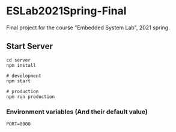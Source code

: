 # ESLab2021Spring-Final
Final project for the course "Embedded System Lab", 2021 spring.

## Start Server

```shell
cd server
npm install

# development
npm start

# production
npm run production
```

### Environment variables (And their default value)

```
PORT=8000
```
